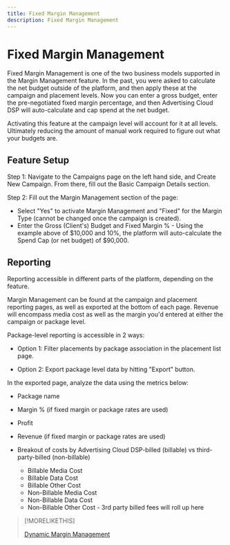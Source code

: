 ```yaml
---
title: Fixed Margin Management
description: Fixed Margin Management
---
```


# Fixed Margin Management

Fixed Margin Management is one of the two business models supported in the Margin Management feature. In the past, you were asked to calculate the net budget outside of the platform, and then apply these at the campaign and placement levels. Now you can enter a gross budget, enter the pre-negotiated fixed margin percentage, and then Advertising Cloud DSP will auto-calculate and cap spend at the net budget.

Activating this feature at the campaign level will account for it at all levels. Ultimately reducing the amount of manual work required to figure out what your budgets are.

<!--
[ ![fixed](/help/dsp/assets/fixed.png)](/help/dsp/assets/fixed.png)
-->

## Feature Setup

Step 1: Navigate to the Campaigns page on the left hand side, and Create New Campaign. From there, fill out the Basic Campaign Details section.

<!--
[ ![campaign basics](/help/dsp/assets/campaign-basics1-1024x428.png)](/help/dsp/assets/campaign-basics1.png)
-->

 Step 2:  Fill out the Margin Management section of the page:

* Select "Yes" to activate Margin Management and "Fixed" for the Margin Type (cannot be changed once the campaign is created).
* Enter the Gross (Client's) Budget and Fixed Margin % - Using the example above of $10,000 and 10%, the platform will auto-calculate the Spend Cap (or net budget) of $90,000.

<!--
[ ![image (11)](/help/dsp/assets/image-111.png)](/help/dsp/assets/image-111.png)
-->

## Reporting

Reporting accessible in different parts of the platform, depending on the feature.

Margin Management can be found at the campaign and placement reporting pages, as well as exported at the bottom of each page. Revenue will encompass media cost as well as the margin you'd entered at either the campaign or package level.

<!--
[ ![reporting-mm](/help/dsp/assets/reporting-mm.png)](/help/dsp/assets/reporting-mm.png)
-->

Package-level reporting is accessible in 2 ways:
* Option 1: Filter placements by package association in the placement list page.

<!--
[ ![package reporting1](/help/dsp/assets/package-reporting1.png)](/help/dsp/assets/package-reporting1.png)
-->

* Option 2: Export package level data by hitting "Export" button.

<!--
[ ![pacakagereporting2](/help/dsp/assets/pacakagereporting2.png)](/help/dsp/assets/pacakagereporting2.png)
-->

In the exported page, analyze the data using the metrics below:

* Package name
* Margin % (if fixed margin or package rates are used)
* Profit
* Revenue (if fixed margin or package rates are used)
* Breakout of costs by Advertising Cloud DSP-billed (billable) vs third-party-billed (non-billable)

    * Billable Media Cost
    * Billable Data Cost
    * Billable Other Cost
    * Non-Billable Media Cost
    * Non-Billable Data Cost
    * Non-Billable Other Cost - 3rd party billed fees will roll up here

>[!MORELIKETHIS]
>
>[Dynamic Margin Management](dynamicmargin.md)

